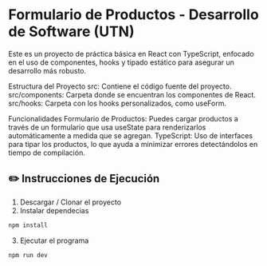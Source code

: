 # Formulario de Productos - Desarrollo de Software (UTN)

Este es un proyecto de práctica básica en React con TypeScript, enfocado en el uso de componentes, hooks y tipado estático para asegurar un desarrollo más robusto.

Estructura del Proyecto src: Contiene el código fuente del proyecto. src/components: Carpeta donde se encuentran los componentes de React. src/hooks: Carpeta con los hooks personalizados, como useForm.

Funcionalidades Formulario de Productos: Puedes cargar productos a través de un formulario que usa useState para renderizarlos automáticamente a medida que se agregan. TypeScript: Uso de interfaces para tipar los productos, lo que ayuda a minimizar errores detectándolos en tiempo de compilación.

## ✏️ Instrucciones de Ejecución

1) Descargar / Clonar el proyecto
2) Instalar dependecias
```bash
npm install
```
3) Ejecutar el programa
```bash
npm run dev
```

